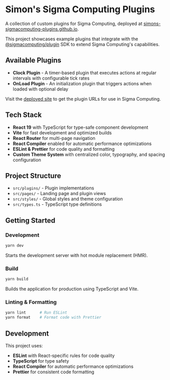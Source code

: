# Simon's Sigma Computing Plugins

A collection of custom plugins for Sigma Computing, deployed at [simons-sigmacomputing-plugins.github.io](https://slequar.github.io/simons-sigmacomputing-plugins/).

This project showcases example plugins that integrate with the [@sigmacomputing/plugin](https://www.npmjs.com/package/@sigmacomputing/plugin) SDK to extend Sigma Computing's capabilities.

## Available Plugins

- **Clock Plugin** - A timer-based plugin that executes actions at regular intervals with configurable tick rates
- **OnLoad Plugin** - An initialization plugin that triggers actions when loaded with optional delay

Visit the [deployed site](https://slequar.github.io/simons-sigmacomputing-plugins/) to get the plugin URLs for use in Sigma Computing.

## Tech Stack

- **React 19** with TypeScript for type-safe component development
- **Vite** for fast development and optimized builds
- **React Router** for multi-page navigation
- **React Compiler** enabled for automatic performance optimizations
- **ESLint & Prettier** for code quality and formatting
- **Custom Theme System** with centralized color, typography, and spacing configuration

## Project Structure

- `src/plugins/` - Plugin implementations
- `src/pages/` - Landing page and plugin views
- `src/styles/` - Global styles and theme configuration
- `src/types.ts` - TypeScript type definitions

## Getting Started

### Development

```bash
yarn dev
```

Starts the development server with hot module replacement (HMR).

### Build

```bash
yarn build
```

Builds the application for production using TypeScript and Vite.

### Linting & Formatting

```bash
yarn lint      # Run ESLint
yarn format    # Format code with Prettier
```

## Development

This project uses:
- **ESLint** with React-specific rules for code quality
- **TypeScript** for type safety
- **React Compiler** for automatic performance optimizations
- **Prettier** for consistent code formatting
